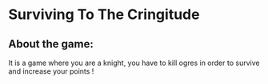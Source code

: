 # Surviving To The Cringitude

## About the game:

It is a game where you are a knight, you have to kill ogres in order to survive and increase your points !

